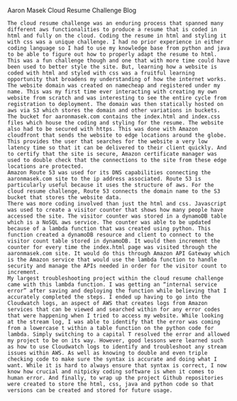 Aaron Masek
Cloud Resume Challenge Blog

	The cloud resume challenge was an enduring process that spanned many different aws functionalities to produce a resume that is coded in html and fully on the cloud. Coding the resume in html and styling it with css was a unique challenge. I had no prior experience in either coding language so I had to use my knowledge base from python and java to be able to figure out how to properly adapt the resume to html. This was a fun challenge though and one that with more time could have been used to better style the site. But, learning how a website is coded with html and styled with css was a fruitful learning opportunity that broadens my understanding of how the internet works. 
	The website domain was created on namecheap and registered under my name. This was my first time ever interacting with creating my own website from scratch and was interesting to see the entire cycle from registration to deployment. The domain was then statically hosted on aws via S3 which stores the domain and other variations in buckets. The bucket for aaronmasek.com contains the index.html and index.css files which house the coding and styling for the resume. The website also had to be secured with https. This was done with Amazon cloudfront that sends the website to edge locations around the globe. This provides the user that searches for the website a very low latency time so that it can be delivered to their client quickly. And to certify that the site is secure, Amazon certificate manager was used to double check that the connections to the site from these edge locations are protected. 
	Amazon Route 53 was used for its DNS capabilities connecting the aaronmasek.com site to the ip address associated. Route 53 is particularly useful because it uses the structure of aws. For the cloud resume challenge, Route 53 connects the domain name to the S3 bucket that stores the website data.
	There was more coding involved than just the html and css. Javascript was used to create a visitor counter that shows how many people have accessed the site. The visitor counter was stored in a dynamoDB table which is a NoSQL aws service. The counter was able to be updated because of a lambda function that was created using python. This function created a dynamoDB resource and client to connect to the visitor count table stored in dynamoDB. It would then increment the counter for every time the index.html page was visited through the aaronmasek.com site. It would do this through Amazon API Gateway which is the Amazon service that would use the lambda function to handle security and manage the APIs needed in order for the visitor count to increment.
	My largest troubleshooting project within the cloud resume challenge came with this lambda function. I was getting an “internal service error” after saving and deploying the function while believing that I accurately completed the steps. I ended up having to go into the Cloudwatch logs, an aspect of AWS that creates logs from Amazon services that can be viewed and searched within for any error codes that were happening when I tried to access my website. While looking at the stream log, I was able to identify that the error was coming from a lowercase t within a table function on the python code for lambda. Simply switching to a capital T resolved the error and allowed my project to be on its way. However, good lessons were learned such as how to use Cloudwatch logs to identify and troubleshoot any stream issues within AWS. As well as knowing to double and even triple checking code to make sure the syntax is accurate and doing what I want. While it is hard to always ensure that syntax is correct, I now know how crucial and nitpicky coding software is when it comes to human error. And finally, to wrap up the project Github repositories were created to store the html, css, java and python code so that versions can be created and stored for future usage. 
